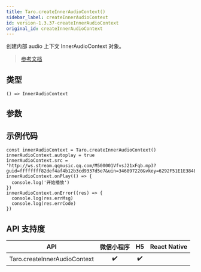 ```yaml
---
title: Taro.createInnerAudioContext()
sidebar_label: createInnerAudioContext
id: version-1.3.37-createInnerAudioContext
original_id: createInnerAudioContext
---
```


创建内部 audio 上下文 InnerAudioContext 对象。

> [参考文档](https://developers.weixin.qq.com/miniprogram/dev/api/media/audio/wx.createInnerAudioContext.html)

## 类型

```tsx
() => InnerAudioContext
```

## 参数

## 示例代码

```tsx
const innerAudioContext = Taro.createInnerAudioContext()
innerAudioContext.autoplay = true
innerAudioContext.src = 'http://ws.stream.qqmusic.qq.com/M500001VfvsJ21xFqb.mp3?guid=ffffffff82def4af4b12b3cd9337d5e7&uin=346897220&vkey=6292F51E1E384E061FF02C31F716658E5C81F5594D561F2E88B854E81CAAB7806D5E4F103E55D33C16F3FAC506D1AB172DE8600B37E43FAD&fromtag=46'
innerAudioContext.onPlay(() => {
  console.log('开始播放')
})
innerAudioContext.onError((res) => {
  console.log(res.errMsg)
  console.log(res.errCode)
})
```

## API 支持度

| API | 微信小程序 | H5 | React Native |
| :---: | :---: | :---: | :---: |
| Taro.createInnerAudioContext | ✔️ | ✔️ |  |
